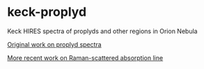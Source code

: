 # keck-proplyd
Keck HIRES spectra of proplyds and other regions in Orion Nebula

[Original work on proplyd spectra](keck-revisited.org)

[More recent work on Raman-scattered absorption line](keck-raman.org)
